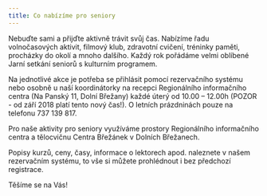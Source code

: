 ```yaml
---
title: Co nabízíme pro seniory
---
```

Nebuďte sami a přijďte aktivně trávit svůj čas. Nabízíme řadu volnočasových aktivit, filmový klub, zdravotní cvičení, tréninky paměti, procházky do okolí a mnoho dalšího. Každý rok pořádáme velmi oblíbené Jarní setkání seniorů s kulturním programem.

Na jednotlivé akce je potřeba se přihlásit pomocí rezervačního systému nebo osobně u naší koordinátorky na recepci Regionálního informačního centra (Na Panský 11, Dolní Břežany) každé úterý od 10.00 – 12.00h (POZOR - od září 2018 platí tento nový čas!). O letních prázdninách pouze na telefonu 737 139 817.

Pro naše aktivity pro seniory využíváme prostory Regionálního informačního centra a tělocvičnu Centra Břežánek v Dolních Břežanech.

Popisy kurzů, ceny, časy, informace o lektorech apod. naleznete v našem rezervačním systému, to vše si můžete prohlédnout i bez předchozí registrace.

Těšíme se na Vás!
